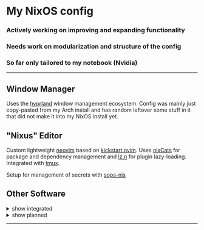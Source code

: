 # My NixOS config

### Actively working on improving and expanding functionality

### Needs work on modularization and structure of the config

### So far only tailored to my notebook (Nvidia)

______________________________________________________________________

## Window Manager

Uses the [hyprland](https://github.com/hyprwm/Hyprland) window management ecosystem. Config was mainly just copy-pasted from my Arch install and has random leftover some stuff in it that did not make it into my NixOS install yet.

## "Nixus" Editor

Custom lightweight [neovim](https://github.com/neovim/neovim) based on [kickstart.nvim](https://github.com/nvim-lua/kickstart.nvim). Uses [nixCats](https://github.com/BirdeeHub/nixCats-nvim) for package and dependency management and [lz.n](https://github.com/nvim-neorocks/lz.n) for plugin lazy-loading. Integrated with [tmux](https://github.com/tmux/tmux).

Setup for management of secrets with [sops-nix](https://github.com/Mic92/sops-nix)

## Other Software

<details>
  <summary>show integrated</summary>

- [zsh](https://www.zsh.org/)
- [kitty](https://github.com/kovidgoyal/kitty)
- custom hardened [Firefox](https://hg.mozilla.org/mozilla-central/), addons included
- Steam
- Discord
- [YouTube Music](https://github.com/th-ch/youtube-music)

</details>

<details>
  <summary>show planned</summary>

- configure mpd
- [custom](https://github.com/Neurarian/ags-bar) [ags](https://github.com/Aylur/ags) bar
- add [hyprspace](https://github.com/KZDKM/Hyprspace)
- ags widgets
- write nix wrappers for nvim lua
- switch to [Wezterm](https://github.com/wez/wezterm)?

</details>

______________________________________________________________________
